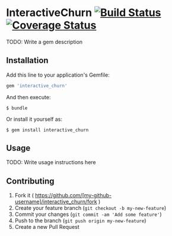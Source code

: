 # InteractiveChurn [![Build Status](https://secure.travis-ci.org/andymeneely/interactive_churn.svg?branch=master)](https://travis-ci.org/andymeneely/interactive_churn) [![Coverage Status](https://img.shields.io/coveralls/andymeneely/interactive_churn.svg)](https://coveralls.io/r/andymeneely/interactive_churn)

TODO: Write a gem description

## Installation

Add this line to your application's Gemfile:

```ruby
gem 'interactive_churn'
```

And then execute:

    $ bundle

Or install it yourself as:

    $ gem install interactive_churn

## Usage

TODO: Write usage instructions here

## Contributing

1. Fork it ( https://github.com/[my-github-username]/interactive_churn/fork )
2. Create your feature branch (`git checkout -b my-new-feature`)
3. Commit your changes (`git commit -am 'Add some feature'`)
4. Push to the branch (`git push origin my-new-feature`)
5. Create a new Pull Request
